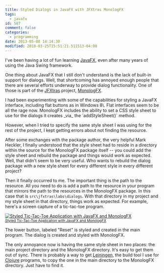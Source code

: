 ```yaml
---
title: Styled Dialogs in JavaFX with JFXtras MonologFX
tags:
  - javafx
id: 587
comment: false
categories:
  - programming
date: 2013-05-08 14:14:30
modified: 2018-03-25T15:51:21.511513-04:00
---
```


I've been having a lot of fun learning [JavaFX](http://www.oracle.com/technetwork/java/javase/overview/javafx-overview-2158620.html "Link to JavaFX developer"), even after many years of using the Java Swing framework.

One thing about JavaFX that I still don't understand is the lack of built-in support for dialogs. Well, that shortcoming has annoyed enough people that there are several efforts underway to provide dialog functionality. One of those is part of the [JFXtras](http://jfxtras.org/ "Link to the JFXtras home page.") project, [MonologFX](https://blogs.oracle.com/javajungle/entry/monologfx_floss_javafx_dialogs_for "Link to MonologFX introduction blog.").

<!--more-->I had been experimenting with some of the capabilities for styling a JavaFX interface, including flat buttons as in Windows 8\. Flat interfaces seem to be all the rage now. MonologFX includes the ability to set a CSS style sheet to use for the dialogs it creates _via_ the `addStyleSheet()` method.

However, when I tried to specify the same style sheet I was using for the rest of the project, I kept getting errors about not finding the resource.

After some exchanges with the package author, the very helpful Mark Heckler, I finally understood that the style sheet had to reside in a directory within the source for the MonologFX package itself -- you could add the style sheet and rebuild the package and things would work as expected. Well, that didn't seem to be very useful. Who wants to rebuild the dialog package with a new style sheet for every different style in every different project?

Then it finally occurred to me. The important thing is the path to the resource. All you need to do is add a path to the resource in your program that mirrors the path to the resources in the MonologFX package. In this case that is `src\jfxtras\labs\dialogs`. With that directory in my project and my style sheet in that directory, things work as expected. For example, here's a screen capture of a tic-tac-toe program.

[![Styled Tic-Tac-Toe Application with JavaFX and MonologFX](/static/img/2013-05-08-DialogSnip.png)<br><small>Styled Tic-Tac-Toe Application with JavaFX and MonologFX</small>](/static/img/2013-05-08-DialogSnip.png)

The lower button, labeled "Reset" is styled and created in the main program. The dialog is created and styled with MonologFX.

The only annoyance now is having the same style sheet in two places: the main project directory and the MonologFX directory. It's easy to get them out of sync. There is probably a way to get [Leiningen](https://github.com/technomancy/leiningen "Link to the Leiningen home page"), the build tool I use for [Clojure](http://clojure.org/ "Link to the Clojure language home page.") programs, to copy the one in the main directory to the MonologFX directory. Just have to find it.